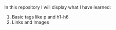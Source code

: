 In this repository I will display what I have learned:
1. Basic tags like p and h1-h6
2. Links and Images